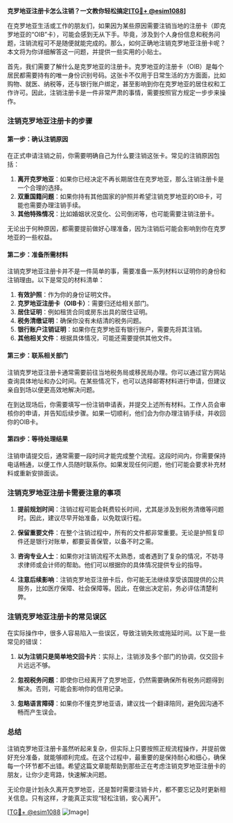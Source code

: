 **克罗地亚注册卡怎么注销？一文教你轻松搞定[[TG💪+ @esim1088](https://t.me/s/esim1088)]**

在克罗地亚生活或工作的朋友们，如果因为某些原因需要注销当地的注册卡（即克罗地亚的“OIB”卡），可能会感到无从下手。毕竟，涉及到个人身份信息和税务问题，注销流程可不是随便就能完成的。那么，如何正确地注销克罗地亚注册卡呢？本文将为你详细解答这一问题，并提供一些实用的小贴士。

首先，我们需要了解什么是克罗地亚的注册卡。克罗地亚的注册卡（OIB）是每个居民都需要持有的唯一身份识别号码。这张卡不仅用于日常生活的方方面面，比如购物、就医、纳税等，还与银行账户绑定，甚至影响到你在克罗地亚的居住权和工作许可。因此，注销注册卡是一件非常严肃的事情，需要按照官方规定一步步来操作。

### 注销克罗地亚注册卡的步骤

#### 第一步：确认注销原因
在正式申请注销之前，你需要明确自己为什么要注销这张卡。常见的注销原因包括：

1. **离开克罗地亚**：如果你已经决定不再长期居住在克罗地亚，那么注销注册卡是一个合理的选择。
2. **双重国籍问题**：如果你持有其他国家的护照并希望注销克罗地亚的OIB卡，可能也需要办理注销手续。
3. **其他特殊情况**：比如婚姻状况变化、公司倒闭等，也可能需要注销注册卡。

无论出于何种原因，都需要提前做好心理准备，因为注销后可能会影响到你在克罗地亚的一些权益。

#### 第二步：准备所需材料
注销克罗地亚注册卡并不是一件简单的事，需要准备一系列材料以证明你的身份和注销理由。以下是常见的材料清单：

1. **有效护照**：作为你的身份证明文件。
2. **克罗地亚注册卡（OIB卡）**：需要归还给相关部门。
3. **居住证明**：例如租赁合同或房东出具的居住证明。
4. **税务清缴证明**：确保你没有未结清的税务问题。
5. **银行账户注销证明**：如果你在克罗地亚有银行账户，需要先将其注销。
6. **其他相关文件**：根据具体情况，可能还需要提供其他文件。

#### 第三步：联系相关部门
注销克罗地亚注册卡通常需要前往当地税务局或移民局办理。你可以通过官方网站查询具体地址和办公时间。在某些情况下，也可以选择邮寄材料进行申请，但建议亲自到场以便更高效地解决问题。

在到达现场后，你需要填写一份注销申请表，并提交上述所有材料。工作人员会审核你的申请，并告知后续步骤。如果一切顺利，他们会为你办理注销手续，并收回你的OIB卡。

#### 第四步：等待处理结果
注销申请提交后，通常需要一段时间才能完成整个流程。这段时间内，你需要保持电话畅通，以便工作人员随时联系你。如果发现任何问题，他们可能会要求补充材料或重新安排面谈。

### 注销克罗地亚注册卡需要注意的事项

1. **提前规划时间**：注销过程可能会耗费较长时间，尤其是涉及到税务清缴等问题时。因此，建议尽早开始准备，以免耽误行程。
   
2. **保留重要文件**：在整个注销过程中，所有的文件都非常重要。无论是护照复印件还是银行对账单，都要妥善保管，以备不时之需。

3. **咨询专业人士**：如果你对注销流程不太熟悉，或者遇到了复杂的情况，不妨寻求律师或会计师的帮助。他们可以根据你的具体情况提供专业的指导。

4. **注意后续影响**：注销克罗地亚注册卡后，你可能无法继续享受该国提供的公共服务，比如医疗保障、社会保障等。因此，在做出决定前，务必评估清楚利弊。

### 注销克罗地亚注册卡的常见误区

在实际操作中，很多人容易陷入一些误区，导致注销失败或拖延时间。以下是一些常见的错误：

1. **以为注销只是简单地交回卡片**：实际上，注销涉及多个部门的协调，仅交回卡片远远不够。
   
2. **忽视税务问题**：即使你已经离开了克罗地亚，仍然需要确保所有税务问题得到解决。否则，可能会影响你的信用记录。

3. **忽略语言障碍**：如果你不懂克罗地亚语，建议找一个翻译陪同，避免因沟通不畅而产生误会。

### 总结

注销克罗地亚注册卡虽然听起来复杂，但实际上只要按照正规流程操作，并提前做好充分准备，就能够顺利完成。在这个过程中，最重要的是保持耐心和细心，确保每一个环节都不出错。希望这篇文章能帮助到那些正在考虑注销克罗地亚注册卡的朋友，让你少走弯路，快速解决问题。

无论你是计划永久离开克罗地亚，还是暂时需要注销卡片，都不要忘记及时更新相关信息。只有这样，才能真正实现“轻松注销，安心离开”。

[[TG💪+ @esim1088](https://t.me/s/esim1088) ![Image](https://i.postimg.cc/4NQfJmqS/Snipaste-2025-05-13-00-14-12.png)]